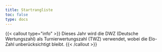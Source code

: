 ```yaml
---
title: Startrangliste
toc: false
type: docs
---
```

{{< callout type="info" >}}
  Dieses Jahr wird die DWZ (Deutsche Wertungszahl) als Turnierwertungszahl (TWZ) verwendet, wobei die Elo-Zahl unberücksichtigt bleibt.
{{< /callout >}}